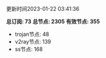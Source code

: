 更新时间2023-01-22 03:41:36

**总订阅: 73**
**总节点: 2305**
**有效节点: 355**
- trojan节点: 48
- v2ray节点: 139
- ss节点: 168

